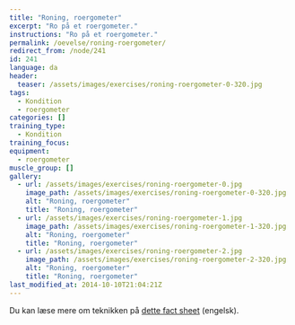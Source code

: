 ```yaml
---
title: "Roning, roergometer"
excerpt: "Ro på et roergometer."
instructions: "Ro på et roergometer."
permalink: /oevelse/roning-roergometer/
redirect_from: /node/241
id: 241
language: da
header:
  teaser: /assets/images/exercises/roning-roergometer-0-320.jpg
tags:
  - Kondition
  - roergometer
categories: []
training_type: 
  - Kondition
training_focus: 
equipment:
  - roergometer
muscle_group: []
gallery:
  - url: /assets/images/exercises/roning-roergometer-0.jpg
    image_path: /assets/images/exercises/roning-roergometer-0-320.jpg
    alt: "Roning, roergometer"
    title: "Roning, roergometer"
  - url: /assets/images/exercises/roning-roergometer-1.jpg
    image_path: /assets/images/exercises/roning-roergometer-1-320.jpg
    alt: "Roning, roergometer"
    title: "Roning, roergometer"
  - url: /assets/images/exercises/roning-roergometer-2.jpg
    image_path: /assets/images/exercises/roning-roergometer-2-320.jpg
    alt: "Roning, roergometer"
    title: "Roning, roergometer"
last_modified_at: 2014-10-10T21:04:21Z
---
```


Du kan læse mere om teknikken på [dette fact sheet](http://concept2.co.uk/assets/docs/factsheet2.pdf) (engelsk).
